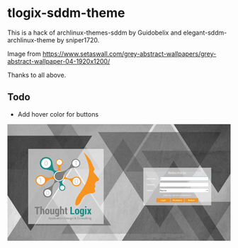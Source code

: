 # tlogix-sddm-theme

This is a hack of archlinux-themes-sddm by Guidobelix and elegant-sddm-archlinux-theme by sniper1720.

Image from https://www.setaswall.com/grey-abstract-wallpapers/grey-abstract-wallpaper-04-1920x1200/
 
Thanks to all above.

## Todo

* Add hover color for buttons

![Screenshot](screenshot.png)